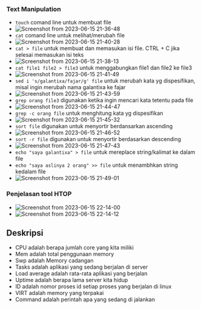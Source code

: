 ### Text Manipulation

-  ```touch``` comand line untuk membuat file
-  ![Screenshot from 2023-06-15 21-36-48](https://github.com/galantixa/devops17-dumbways-galantixa/assets/92994294/56a690f8-d12e-4189-8d76-95101bb7cd49)
-  ```cat``` comand line untuk melihat/merubah file
-  ![Screenshot from 2023-06-15 21-40-28](https://github.com/galantixa/devops17-dumbways-galantixa/assets/92994294/a7883ec4-dc4c-4b15-b5a4-27d403550c86)
-  ```cat > file``` untuk membuat dan memasukan isi file. CTRL + C jika selesai memasukan isi teks
-  ![Screenshot from 2023-06-15 21-38-13](https://github.com/galantixa/devops17-dumbways-galantixa/assets/92994294/f1970e55-859d-4830-b0be-e2a25641c403)
-  ```cat file1 file2 > file3``` untuk menggabungkan file1 dan file2 ke file3
-  ![Screenshot from 2023-06-15 21-41-49](https://github.com/galantixa/devops17-dumbways-galantixa/assets/92994294/a0e865f1-fb53-469e-9233-ea6ff4fe1be9)
-  ```sed i 's/galantixa/fajar/g' file``` untuk merubah kata yg dispesifikan, misal ingin merubah nama galantixa ke fajar
-  ![Screenshot from 2023-06-15 21-43-59](https://github.com/galantixa/devops17-dumbways-galantixa/assets/92994294/7a00a518-8efb-4560-94b7-7486cb303b5e)
-  ```grep orang file3``` digunakan ketika ingin mencari kata tetentu pada file
-  ![Screenshot from 2023-06-15 21-44-47](https://github.com/galantixa/devops17-dumbways-galantixa/assets/92994294/8adba605-f9f9-48db-b999-b08628d7af96)
-  ```grep -c orang file``` untuk menghitung kata yg dispesifikan
-  ![Screenshot from 2023-06-15 21-45-32](https://github.com/galantixa/devops17-dumbways-galantixa/assets/92994294/5d80ec76-3577-4633-8772-6c48c9e7c4c7)
-  ```sort file``` digunakan untuk menyortir berdansarkan ascending
-  ![Screenshot from 2023-06-15 21-46-52](https://github.com/galantixa/devops17-dumbways-galantixa/assets/92994294/f8b32f13-af08-4228-ab91-15d307c47980)
-  ```sort -r file``` digunakan untuk menyortir berdasarkan descending
-  ![Screenshot from 2023-06-15 21-47-43](https://github.com/galantixa/devops17-dumbways-galantixa/assets/92994294/20a8acbb-3cd5-4168-b0c0-f2949d54ba7e)
-  ```echo "saya galantixa" > file``` untuk mereplace string/kalimat ke dalam file
-  ```echo "saya aslinya 2 orang" >> file``` untuk menambhkan string kedalam file
-  ![Screenshot from 2023-06-15 21-49-01](https://github.com/galantixa/devops17-dumbways-galantixa/assets/92994294/bf2eff46-3da5-49ec-9c46-61107f089c84)

### Penjelasan tool HTOP
-  ![Screenshot from 2023-06-15 22-14-00](https://github.com/galantixa/devops17-dumbways-galantixa/assets/92994294/0008c631-cf84-4e8a-b8cb-5df839702e52)
-  ![Screenshot from 2023-06-15 22-14-12](https://github.com/galantixa/devops17-dumbways-galantixa/assets/92994294/fa380915-e851-4bf5-b80c-08a9fda7f4dd)
  ## Deskripsi
-  CPU adalah berapa jumlah core yang kita miliki
-  Mem adalah total penggunaan memory
-  Swp adalah Memory cadangan
-  Tasks adalah aplikasi yang sedang berjalan di server
-  Load average adalah rata-rata aplikasi yang berjalan
-  Uptime adalah berapa lama server kita hidup
-  ID adalah nomor proses id setiap proses yang berjalan di linux
-  VIRT adalah memory yang terpakai
-  Command adalah perintah apa yang sedang di jalankan
